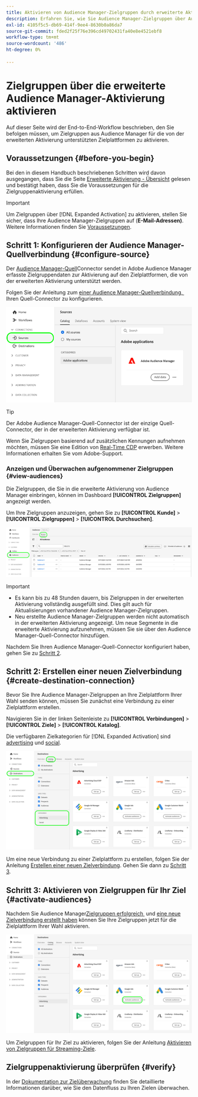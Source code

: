 ```yaml
---
title: Aktivieren von Audience Manager-Zielgruppen durch erweiterte Aktivierung
description: Erfahren Sie, wie Sie Audience Manager-Zielgruppen über Audience Manager Expanded Activation für Social-Media- und Werbeziele aktivieren.
exl-id: 4105f5c5-db69-414f-9ee4-8630b0a86da7
source-git-commit: fded2f25f76e396cd49702431fa40e8e4521ebf8
workflow-type: tm+mt
source-wordcount: '486'
ht-degree: 0%

---
```


# Zielgruppen über die erweiterte Audience Manager-Aktivierung aktivieren

Auf dieser Seite wird der End-to-End-Workflow beschrieben, den Sie befolgen müssen, um Zielgruppen aus Audience Manager für die von der erweiterten Aktivierung unterstützten Zielplattformen zu aktivieren.

## Voraussetzungen {#before-you-begin}

Bei den in diesem Handbuch beschriebenen Schritten wird davon ausgegangen, dass Sie die Seite [Erweiterte Aktivierung - Übersicht](overview.md) gelesen und bestätigt haben, dass Sie die Voraussetzungen für die Zielgruppenaktivierung erfüllen.

>[!IMPORTANT]
>
>Um Zielgruppen über [!DNL Expanded Activation] zu aktivieren, stellen Sie sicher, dass Ihre Audience Manager-Zielgruppen auf (**E-Mail-Adressen)**. Weitere Informationen finden Sie [Voraussetzungen](overview.md#prerequisites).

## Schritt 1: Konfigurieren der Audience Manager-Quellverbindung {#configure-source}

Der [Audience Manager-Quell](../sources/connectors/adobe-applications/audience-manager.md)Connector sendet in Adobe Audience Manager erfasste Zielgruppendaten zur Aktivierung auf den Zielplattformen, die von der erweiterten Aktivierung unterstützt werden.

Folgen Sie der Anleitung zum [&#x200B; einer Audience Manager-Quellverbindung, &#x200B;](../sources/tutorials/ui/create/adobe-applications/audience-manager.md) Ihren Quell-Connector zu konfigurieren.

![Bild der Experience Platform-Benutzeroberfläche, das die Registerkarte „Quellen“ mit der Audience Manager-Quellverbindung anzeigt.](assets/sources-tab.png)

>[!TIP]
>
>Der Adobe Audience Manager-Quell-Connector ist der einzige Quell-Connector, der in der erweiterten Aktivierung verfügbar ist.
>
>Wenn Sie Zielgruppen basierend auf zusätzlichen Kennungen aufnehmen möchten, müssen Sie eine Edition von [Real-Time CDP](../rtcdp/overview.md) erwerben. Weitere Informationen erhalten Sie vom Adobe-Support.

### Anzeigen und Überwachen aufgenommener Zielgruppen {#view-audiences}

Die Zielgruppen, die Sie in die erweiterte Aktivierung von Audience Manager einbringen, können im Dashboard **[!UICONTROL Zielgruppen]** angezeigt werden.

Um Ihre Zielgruppen anzuzeigen, gehen Sie zu **[!UICONTROL Kunde]** > **[!UICONTROL Zielgruppen]** > **[!UICONTROL Durchsuchen]**.

![Bild der Experience Platform-Benutzeroberfläche mit der Seite „Zielgruppen“.](assets/audiences-browse.png)

>[!IMPORTANT]
>
>* Es kann bis zu 48 Stunden dauern, bis Zielgruppen in der erweiterten Aktivierung vollständig ausgefüllt sind. Dies gilt auch für Aktualisierungen vorhandener Audience Manager-Zielgruppen.
>* Neu erstellte Audience Manager-Zielgruppen werden nicht automatisch in der erweiterten Aktivierung angezeigt. Um neue Segmente in die erweiterte Aktivierung aufzunehmen, müssen Sie sie über den Audience Manager-Quell-Connector hinzufügen.

Nachdem Sie Ihren Audience Manager-Quell-Connector konfiguriert haben, gehen Sie zu [Schritt 2](#create-destination-connection).

## Schritt 2: Erstellen einer neuen Zielverbindung {#create-destination-connection}

Bevor Sie Ihre Audience Manager-Zielgruppen an Ihre Zielplattform Ihrer Wahl senden können, müssen Sie zunächst eine Verbindung zu einer Zielplattform erstellen.

Navigieren Sie in der linken Seitenleiste zu **[!UICONTROL Verbindungen]** > **[!UICONTROL Ziele]** > **[!UICONTROL Katalog]**.

Die verfügbaren Zielkategorien für [!DNL Expanded Activation] sind [advertising](../destinations/catalog/advertising/overview.md) und [social](../destinations/catalog/social/overview.md).

![Bild der Experience Platform-Benutzeroberfläche mit dem Zielkatalog für die erweiterte Aktivierung.](assets/destination-catalog.png)

Um eine neue Verbindung zu einer Zielplattform zu erstellen, folgen Sie der Anleitung [Erstellen einer neuen Zielverbindung](../destinations/ui/connect-destination.md). Gehen Sie dann zu [Schritt 3](#activate-audiences).

## Schritt 3: Aktivieren von Zielgruppen für Ihr Ziel {#activate-audiences}

Nachdem Sie Audience Manager[Zielgruppen erfolgreich &#x200B;](#configure-source) und [eine neue Zielverbindung erstellt haben](#create-destination-connection) können Sie Ihre Zielgruppen jetzt für die Zielplattform Ihrer Wahl aktivieren.

![Bild der Experience Platform-Benutzeroberfläche mit dem Zielkatalog für die erweiterte Aktivierung.](assets/activate-audiences.png)

Um Zielgruppen für Ihr Ziel zu aktivieren, folgen Sie der Anleitung [Aktivieren von Zielgruppen für Streaming-Ziele](../destinations/ui/activate-segment-streaming-destinations.md).

## Zielgruppenaktivierung überprüfen {#verify}

In der [Dokumentation zur Zielüberwachung](../dataflows/ui/monitor-destinations.md) finden Sie detaillierte Informationen darüber, wie Sie den Datenfluss zu Ihren Zielen überwachen.

